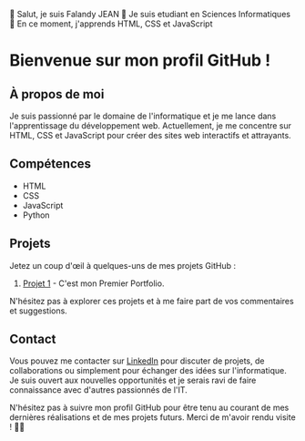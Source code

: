 👋 Salut, je suis Falandy JEAN
👀 Je suis etudiant en Sciences Informatiques
🌱 En ce moment, j'apprends HTML, CSS et JavaScript

# Bienvenue sur mon profil GitHub !

## À propos de moi
Je suis passionné par le domaine de l'informatique et je me lance dans l'apprentissage du développement web. Actuellement, je me concentre sur HTML, CSS et JavaScript pour créer des sites web interactifs et attrayants.

## Compétences
- HTML
- CSS
- JavaScript
- Python

## Projets
Jetez un coup d'œil à quelques-uns de mes projets GitHub :
1. [Projet 1](https://falandyjean.github.io/Portfolio/) - C'est mon Premier Portfolio.


N'hésitez pas à explorer ces projets et à me faire part de vos commentaires et suggestions.

## Contact
Vous pouvez me contacter sur [LinkedIn](www.linkedin.com/in/falandy-jean-148b8a223) pour discuter de projets, de collaborations ou simplement pour échanger des idées sur l'informatique. Je suis ouvert aux nouvelles opportunités et je serais ravi de faire connaissance avec d'autres passionnés de l'IT.

N'hésitez pas à suivre mon profil GitHub pour être tenu au courant de mes dernières réalisations et de mes projets futurs. Merci de m'avoir rendu visite ! 👋🚀
